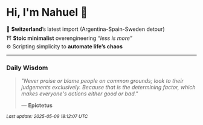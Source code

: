 # Hi, I'm Nahuel :tiger:

📍 **Switzerland**’s latest import (Argentina-Spain-Sweden detour)  
⛩️ **Stoic minimalist** overengineering *“less is more”*  
⚙️ Scripting simplicity to **automate life’s chaos**

---

### Daily Wisdom
> _"Never praise or blame people on common grounds; look to their judgements exclusively. Because that is the determining factor, which makes everyone's actions either good or bad."_  
>
> — **Epictetus**

<sub>*Last update: 2025-05-09 18:12:07 UTC*</sub>

